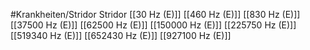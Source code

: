 #Krankheiten/Stridor
Stridor
[[30 Hz (E)]]
[[460 Hz (E)]]
[[830 Hz (E)]]
[[37500 Hz (E)]]
[[62500 Hz (E)]]
[[150000 Hz (E)]]
[[225750 Hz (E)]]
[[519340 Hz (E)]]
[[652430 Hz (E)]]
[[927100 Hz (E)]]